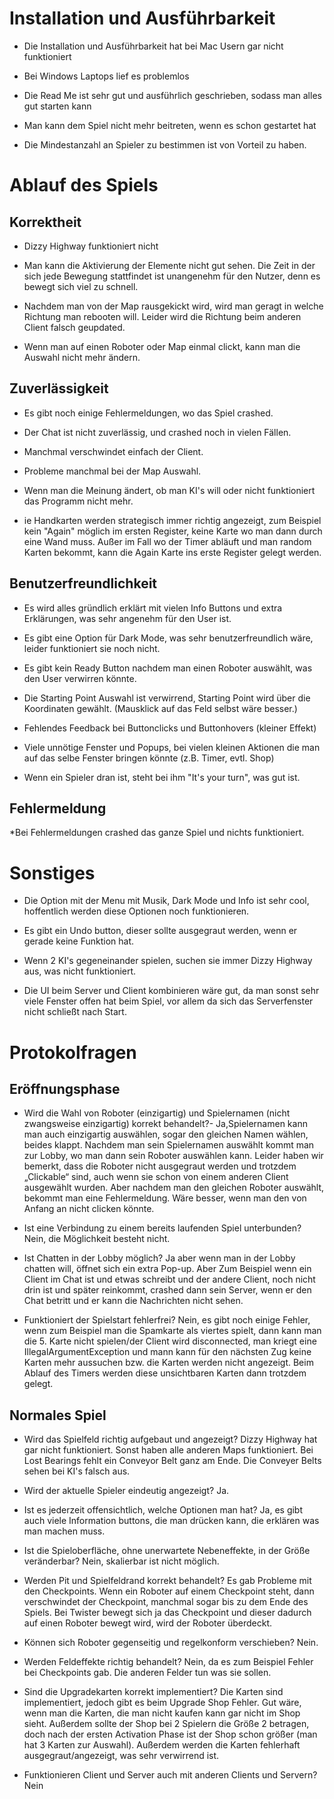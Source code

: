 # Installation und Ausführbarkeit
* Die Installation und Ausführbarkeit hat bei Mac Usern gar nicht funktioniert

* Bei Windows Laptops lief es problemlos

* Die Read Me ist sehr gut und ausführlich geschrieben, sodass man alles gut starten kann

* Man kann dem Spiel nicht mehr beitreten, wenn es schon gestartet hat

* Die Mindestanzahl an Spieler zu bestimmen ist von Vorteil zu haben.
# Ablauf des Spiels
## Korrektheit

* Dizzy Highway funktioniert nicht

* Man kann die Aktivierung der Elemente nicht gut sehen. Die Zeit in der sich jede Bewegung stattfindet ist unangenehm für den Nutzer, denn es bewegt sich viel zu schnell.

* Nachdem man von der Map rausgekickt wird, wird man geragt in welche Richtung man rebooten will. Leider wird die Richtung beim anderen Client falsch  geupdated.

* Wenn man auf einen Roboter oder Map einmal clickt, kann man die Auswahl nicht mehr ändern.
## Zuverlässigkeit

* Es gibt noch einige Fehlermeldungen, wo das Spiel crashed.

* Der Chat ist nicht zuverlässig, und crashed noch in vielen Fällen.

* Manchmal verschwindet einfach der Client.

* Probleme manchmal bei der Map Auswahl.

* Wenn man die Meinung ändert, ob man KI's will oder nicht funktioniert das Programm nicht mehr.

* ie Handkarten werden strategisch immer richtig angezeigt, zum Beispiel kein "Again" möglich im ersten Register, keine Karte wo man dann durch eine Wand muss. Außer im Fall wo der Timer
abläuft und man random Karten bekommt, kann die Again Karte ins erste Register gelegt werden.

## Benutzerfreundlichkeit

* Es wird alles gründlich erklärt mit vielen Info Buttons und extra Erklärungen, was sehr angenehm für den User ist.

* Es gibt eine Option für Dark Mode, was sehr benutzerfreundlich wäre, leider funktioniert sie noch nicht.

* Es gibt kein Ready Button nachdem man einen Roboter auswählt, was den User verwirren könnte.

* Die Starting Point Auswahl ist verwirrend, Starting Point wird über die Koordinaten gewählt. (Mausklick auf das Feld selbst wäre besser.)

* Fehlendes Feedback bei Buttonclicks und Buttonhovers (kleiner Effekt)

* Viele unnötige Fenster und Popups, bei vielen kleinen Aktionen die man auf das selbe Fenster bringen könnte (z.B. Timer, evtl. Shop)

* Wenn ein Spieler dran ist, steht bei ihm "It's your turn", was gut ist.
## Fehlermeldung
*Bei Fehlermeldungen crashed das ganze Spiel und nichts funktioniert.

# Sonstiges

* Die Option mit der Menu mit Musik, Dark Mode und Info ist sehr cool, hoffentlich werden diese Optionen noch funktionieren.

* Es gibt ein Undo button, dieser sollte ausgegraut werden, wenn er gerade keine Funktion hat.

* Wenn 2 KI's gegeneinander spielen, suchen sie immer Dizzy Highway aus, was nicht funktioniert.

* Die UI beim Server und Client kombinieren wäre gut, da man sonst sehr viele Fenster offen hat beim Spiel, vor allem da sich das Serverfenster nicht schließt nach Start.

# Protokolfragen
## Eröffnungsphase
* Wird die Wahl von Roboter (einzigartig) und Spielernamen (nicht zwangsweise einzigartig) korrekt behandelt?- Ja,Spielernamen kann man auch einzigartig
  auswählen, sogar den gleichen Namen wählen, beides klappt.
  Nachdem man sein Spielernamen auswählt kommt man zur Lobby, wo man dann sein Roboter auswählen kann.
  Leider haben wir bemerkt, dass die Roboter nicht ausgegraut werden und trotzdem „Clickable“ sind, auch wenn sie schon von einem anderen Client ausgewählt wurden.
  Aber nachdem man den gleichen Roboter auswählt, bekommt man eine Fehlermeldung. Wäre besser, wenn man den von Anfang an nicht clicken könnte.

* Ist eine Verbindung zu einem bereits laufenden Spiel unterbunden? Nein, die Möglichkeit besteht nicht.

* Ist Chatten in der Lobby möglich? Ja aber wenn man in der Lobby chatten will, öffnet sich ein extra Pop-up. Aber Zum Beispiel wenn ein Client im Chat ist und etwas schreibt
  und der andere Client, noch nicht drin ist und später reinkommt, crashed dann sein Server, wenn er den Chat betritt und er kann die Nachrichten nicht sehen.

* Funktioniert der Spielstart fehlerfrei? Nein, es gibt noch einige Fehler, wenn zum Beispiel man die Spamkarte als viertes spielt,
  dann kann man die 5. Karte nicht spielen/der Client wird disconnected, man kriegt eine IllegalArgumentException und mann kann für den nächsten Zug keine Karten mehr aussuchen bzw. die Karten werden nicht angezeigt.
  Beim Ablauf des Timers werden diese unsichtbaren Karten dann trotzdem gelegt.

## Normales Spiel
* Wird das Spielfeld richtig aufgebaut und angezeigt? Dizzy Highway hat gar nicht funktioniert. Sonst haben alle anderen Maps funktioniert. Bei Lost Bearings fehlt ein Conveyor Belt ganz
  am Ende. Die Conveyer Belts sehen bei KI's falsch aus.

* Wird der aktuelle Spieler eindeutig angezeigt? Ja.

* Ist es jederzeit offensichtlich, welche Optionen man hat? Ja, es gibt auch viele Information buttons, die man drücken kann, die erklären was man machen muss.

* Ist die Spieloberfläche, ohne unerwartete Nebeneffekte, in der Größe veränderbar? Nein, skalierbar ist nicht möglich.

* Werden Pit und Spielfeldrand korrekt behandelt? Es gab Probleme mit den Checkpoints. Wenn ein Roboter auf einem Checkpoint steht, dann verschwindet der Checkpoint,
  manchmal sogar bis zu dem Ende des Spiels. Bei Twister bewegt sich ja das Checkpoint und dieser dadurch auf einen Roboter bewegt wird, wird der Roboter überdeckt.

* Können sich Roboter gegenseitig und regelkonform verschieben? Nein.

* Werden Feldeffekte richtig behandelt? Nein, da es zum Beispiel Fehler bei Checkpoints gab. Die anderen Felder tun was sie sollen.

* Sind die Upgradekarten korrekt implementiert? Die Karten sind implementiert, jedoch gibt es beim Upgrade Shop Fehler. Gut wäre, wenn man die Karten, die man nicht kaufen kann
  gar nicht im Shop sieht. Außerdem sollte der Shop bei 2 Spielern die Größe 2 betragen, doch nach der ersten Activation Phase ist der Shop schon größer (man hat 3 Karten zur Auswahl).
  Außerdem werden die Karten fehlerhaft ausgegraut/angezeigt, was sehr verwirrend ist.
* Funktionieren Client und Server auch mit anderen Clients und Servern? Nein
